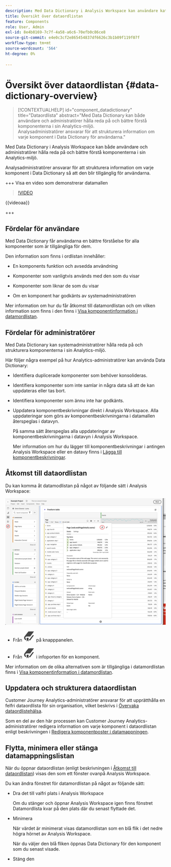 ```yaml
---
description: Med Data Dictionary i Analysis Workspace kan användare katalogisera och hålla reda på de olika komponenterna i Analysis Workspace, inklusive deras avsedda användning, som är godkända, som är dubbletter osv.
title: Översikt över dataordlistan
feature: Components
role: User, Admin
exl-id: 8e4b8169-7c7f-4a58-a6c6-70efb0c86ce8
source-git-commit: e4e0c3cf2e865454837df6626c3b1b09f119f07f
workflow-type: tm+mt
source-wordcount: '564'
ht-degree: 0%

---
```


# Översikt över dataordlistan {#data-dictionary-overview}

<!-- markdownlint-disable MD034 -->

>[!CONTEXTUALHELP]
>id="component_datadictionary"
>title="Dataordlista"
>abstract="Med Data Dictionary kan både användare och administratörer hålla reda på och bättre förstå komponenterna i sin Analytics-miljö. <br/>Analysadministratörer ansvarar för att strukturera information om varje komponent i Data Dictionary för användarna."

<!-- markdownlint-enable MD034 -->


Med Data Dictionary i Analysis Workspace kan både användare och administratörer hålla reda på och bättre förstå komponenterna i sin Analytics-miljö.

Analysadministratörer ansvarar för att strukturera information om varje komponent i Data Dictionary så att den blir tillgänglig för användarna.


+++ Visa en video som demonstrerar datamallen

>[!VIDEO](https://video.tv.adobe.com/v/3418028/?quality=12&learn=on)

{{videoaa}}

+++

## Fördelar för användare

Med Data Dictionary får användarna en bättre förståelse för alla komponenter som är tillgängliga för dem.

Den information som finns i ordlistan innehåller:

* En komponents funktion och avsedda användning

* Komponenter som vanligtvis används med den som du visar

* Komponenter som liknar de som du visar

* Om en komponent har godkänts av systemadministratören

Mer information om hur du får åtkomst till datamordlistan och om vilken information som finns i den finns i [Visa komponentinformation i datamordlistan](/help/components/data-dictionary/view-data-dictionary.md).

## Fördelar för administratörer

Med Data Dictionary kan systemadministratörer hålla reda på och strukturera komponenterna i sin Analytics-miljö.

Här följer några exempel på hur Analytics-administratörer kan använda Data Dictionary:

* Identifiera duplicerade komponenter som behöver konsolideras.

* Identifiera komponenter som inte samlar in några data så att de kan uppdateras eller tas bort.

* Identifiera komponenter som ännu inte har godkänts.

* Uppdatera komponentbeskrivningar direkt i Analysis Workspace. Alla uppdateringar som görs av komponentbeskrivningarna i datamallen återspeglas i datavyn.

  På samma sätt återspeglas alla uppdateringar av komponentbeskrivningarna i datavyn i Analysis Workspace.

  Mer information om hur du lägger till komponentbeskrivningar i antingen Analysis Workspace eller en datavy finns i [Lägga till komponentbeskrivningar](/help/components/add-component-descriptions.md).

## Åtkomst till dataordlistan

Du kan komma åt datamodlistan på något av följande sätt i Analysis Workspace:

![Ikon för datamordlista i den vänstra panelen](assets/data-dictionary-access.png)

* Från ![Bokmärke](/help/assets/icons/Bookmark.svg) på knapppanelen.



* Från ![Bokmärke](/help/assets/icons/Bookmark.svg) i infoporten för en komponent.


Mer information om de olika alternativen som är tillgängliga i datamordlistan finns i [Visa komponentinformation i datamordlistan](/help/components/data-dictionary/view-data-dictionary.md).

## Uppdatera och strukturera dataordlistan

Customer Journey Analytics-administratörer ansvarar för att upprätthålla en felfri dataordlista för sin organisation, vilket beskrivs i [Övervaka dataordlistehälsa](/help/components/data-dictionary/monitor-data-dictionary-health.md).

Som en del av den här processen kan Customer Journey Analytics-administratörer redigera information om varje komponent i dataordlistan enligt beskrivningen i [Redigera komponentposter i datamappningen](/help/components/data-dictionary/edit-entries-data-dictionary.md).

## Flytta, minimera eller stänga datamappningslistan

När du öppnar dataordlistan (enligt beskrivningen i [Åtkomst till dataordlistan](#access-the-data-dictionary)) visas den som ett fönster ovanpå Analysis Workspace.

Du kan ändra fönstret för datamordlistan på något av följande sätt:

* Dra det till valfri plats i Analysis Workspace

  Om du stänger och öppnar Analysis Workspace igen finns fönstret Datamordlista kvar på den plats där du senast flyttade det. <!--True?-->

* Minimera

  När värdet är minimerat visas datamordlistan som en blå flik i det nedre högra hörnet av Analysis Workspace.

  När du väljer den blå fliken öppnas Data Dictionary för den komponent som du senast visade.

* Stäng den

